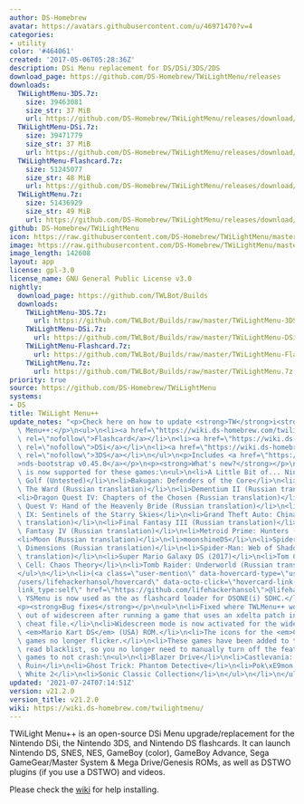 ```yaml
---
author: DS-Homebrew
avatar: https://avatars.githubusercontent.com/u/46971470?v=4
categories:
- utility
color: '#464061'
created: '2017-05-06T05:28:36Z'
description: DSi Menu replacement for DS/DSi/3DS/2DS
download_page: https://github.com/DS-Homebrew/TWiLightMenu/releases
downloads:
  TWiLightMenu-3DS.7z:
    size: 39463081
    size_str: 37 MiB
    url: https://github.com/DS-Homebrew/TWiLightMenu/releases/download/v21.2.0/TWiLightMenu-3DS.7z
  TWiLightMenu-DSi.7z:
    size: 39471779
    size_str: 37 MiB
    url: https://github.com/DS-Homebrew/TWiLightMenu/releases/download/v21.2.0/TWiLightMenu-DSi.7z
  TWiLightMenu-Flashcard.7z:
    size: 51245077
    size_str: 48 MiB
    url: https://github.com/DS-Homebrew/TWiLightMenu/releases/download/v21.2.0/TWiLightMenu-Flashcard.7z
  TWiLightMenu.7z:
    size: 51436929
    size_str: 49 MiB
    url: https://github.com/DS-Homebrew/TWiLightMenu/releases/download/v21.2.0/TWiLightMenu.7z
github: DS-Homebrew/TWiLightMenu
icon: https://raw.githubusercontent.com/DS-Homebrew/TWiLightMenu/master/booter/Twilight%2B%2B-animated%20icon-fix.gif
image: https://raw.githubusercontent.com/DS-Homebrew/TWiLightMenu/master/logo.png
image_length: 142608
layout: app
license: gpl-3.0
license_name: GNU General Public License v3.0
nightly:
  download_page: https://github.com/TWLBot/Builds
  downloads:
    TWiLightMenu-3DS.7z:
      url: https://github.com/TWLBot/Builds/raw/master/TWiLightMenu-3DS.7z
    TWiLightMenu-DSi.7z:
      url: https://github.com/TWLBot/Builds/raw/master/TWiLightMenu-DSi.7z
    TWiLightMenu-Flashcard.7z:
      url: https://github.com/TWLBot/Builds/raw/master/TWiLightMenu-Flashcard.7z
    TWiLightMenu.7z:
      url: https://github.com/TWLBot/Builds/raw/master/TWiLightMenu.7z
priority: true
source: https://github.com/DS-Homebrew/TWiLightMenu
systems:
- DS
title: TWiLight Menu++
update_notes: "<p>Check here on how to update <strong>TW</strong>i<strong>L</strong>ight\
  \ Menu++:</p>\n<ul>\n<li><a href=\"https://wiki.ds-homebrew.com/twilightmenu/updating-flashcard.html\"\
  \ rel=\"nofollow\">Flashcard</a></li>\n<li><a href=\"https://wiki.ds-homebrew.com/twilightmenu/updating-dsi.html\"\
  \ rel=\"nofollow\">DSi</a></li>\n<li><a href=\"https://wiki.ds-homebrew.com/twilightmenu/updating-3ds.html\"\
  \ rel=\"nofollow\">3DS</a></li>\n</ul>\n<p>Includes <a href=\"https://github.com/DS-Homebrew/nds-bootstrap/releases/tag/v0.45.0\"\
  >nds-bootstrap v0.45.0</a></p>\n<p><strong>What's new?</strong></p>\n<ul>\n<li>Widescreen\
  \ is now supported for these games:\n<ul>\n<li>A Little Bit of... Nintendo Touch\
  \ Golf (Untested)</li>\n<li>Bakugan: Defenders of the Core</li>\n<li>Dementium:\
  \ The Ward (Russian translation)</li>\n<li>Dementium II (Russian translation)</li>\n\
  <li>Dragon Quest IV: Chapters of the Chosen (Russian translation)</li>\n<li>Dragon\
  \ Quest V: Hand of the Heavenly Bride (Russian translation)</li>\n<li>Dragon Quest\
  \ IX: Sentinels of the Starry Skies</li>\n<li>Grand Theft Auto: Chinatown Wars (Russian\
  \ translation)</li>\n<li>Final Fantasy III (Russian translation)</li>\n<li>Final\
  \ Fantasy IV (Russian translation)</li>\n<li>Metroid Prime: Hunters (Russian translation)</li>\n\
  <li>Moon (Russian translation)</li>\n<li>moonshineDS</li>\n<li>Spider-Man: Shattered\
  \ Dimensions (Russian translation)</li>\n<li>Spider-Man: Web of Shadows (Russian\
  \ translation)</li>\n<li>Super Mario Galaxy DS (2017)</li>\n<li>Tom Clancy's Splinter\
  \ Cell: Chaos Theory</li>\n<li>Tomb Raider: Underworld (Russian translation)</li>\n\
  </ul>\n</li>\n<li>(<a class=\"user-mention\" data-hovercard-type=\"user\" data-hovercard-url=\"\
  /users/lifehackerhansol/hovercard\" data-octo-click=\"hovercard-link-click\" data-octo-dimensions=\"\
  link_type:self\" href=\"https://github.com/lifehackerhansol\">@lifehackerhansol</a>)\
  \ YSMenu is now used as the as flashcard loader for DSONE(i) SDHC.</li>\n</ul>\n\
  <p><strong>Bug fixes</strong></p>\n<ul>\n<li>Fixed where TWLMenu++ would not switch\
  \ out of widescreen after running a game that uses an xdelta patch instead of a\
  \ cheat file.</li>\n<li>Widescreen mode is now activated for the widescreen-patched\
  \ <em>Mario Kart DS</em> (USA) ROM.</li>\n<li>The icons for the <em>Castle Conqueror</em>\
  \ games no longer flicker.</li>\n<li>These games have been added to the asynch card\
  \ read blacklist, so you no longer need to manually turn off the feature for those\
  \ games to not crash:\n<ul>\n<li>Blazer Drive</li>\n<li>Castlevania: Portrait of\
  \ Ruin</li>\n<li>Ghost Trick: Phantom Detective</li>\n<li>Pok\xE9mon Black 2 &amp;\
  \ White 2</li>\n<li>Sonic Classic Collection</li>\n</ul>\n</li>\n</ul>"
updated: '2021-07-24T07:14:51Z'
version: v21.2.0
version_title: v21.2.0
wiki: https://wiki.ds-homebrew.com/twilightmenu/
---
```

TWiLight Menu++ is an open-source DSi Menu upgrade/replacement for the Nintendo DSi, the Nintendo 3DS, and Nintendo DS flashcards. It can launch Nintendo DS, SNES, NES, GameBoy (color), GameBoy Advance, Sega GameGear/Master System & Mega Drive/Genesis ROMs, as well as DSTWO plugins (if you use a DSTWO) and videos.

Please check the [wiki](https://wiki.ds-homebrew.com/twilightmenu/) for help installing.